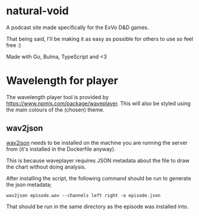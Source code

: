 # natural-void
A podcast site made specifically for the ExVo D&amp;D games.

That being said, I'll be making it as easy as possible for others to use so feel free :)

Made with Go, Bulma, TypeScript and &lt;3

# Wavelength for player
The wavelength player tool is provided by https://www.npmjs.com/package/waveplayer. This will also be styled using the main colours of the (chosen) theme.

## wav2json
[wav2json](https://github.com/beschulz/wav2json) needs to be installed on the machine you are running the server from (it's installed in the Dockerfile anyway).

This is because waveplayer requires JSON metadata about the file to draw the chart without doing analysis.

After installing the script, the following command should be run to generate the json metadata;

`wav2json episode.wav --channels left right -o episode.json`

That should be run in the same directory as the episode was installed into.
